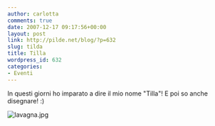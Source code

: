 ```yaml
---
author: carlotta
comments: true
date: 2007-12-17 09:17:56+00:00
layout: post
link: http://pilde.net/blog/?p=632
slug: tilda
title: Tilla
wordpress_id: 632
categories:
- Eventi
---
```


In questi giorni ho imparato a dire il mio nome "Tilla"!
E poi so anche disegnare! :)

![lavagna.jpg](http://pilde.net/blog/wp-content/uploads/2007/12/lavagna.jpg)

